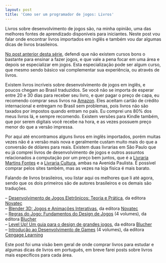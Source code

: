 ```yaml
---
layout: post
title: 'Como ser um programador de jogos: Livros'
---
```


Livros sobre desenvolvimento de jogos são, na minha opinião, uma das melhores fontes de aprendizado disponíveis para iniciantes. Neste post vou falar onde encontrar livros importados em inglês e também vou dar algumas dicas de livros brasileiros.

[No post anterior desta série](http://bit.ly/1aq4Ivo "Post anterior"), defendi que não existem cursos bons o bastante para ensinar a fazer jogos, e que vale a pena focar em uma área e depois se especializar em jogos. Esta especialização pode ser algum curso, que mesmo sendo básico vai complementar sua experiência, ou através de livros.

Existem livros incríveis sobre desenvolvimento de jogos em inglês, e poucos chegam ao Brasil traduzidos. Se você não se importa de esperar entre 20 e 30 dias para receber seu livro, e quer pagar o preço de capa, eu recomendo comprar seus livros na [Amazon](http://www.amazon.com/ "Amazon"). Eles aceitam cartão de crédito internacional e entregam no Brasil sem problemas, pois livros não são taxados por impostos quando entram no país. Eu comprei uns 80% dos meus livros lá, e sempre recomendo. Existem versões para Kindle também, que por serem digitais você recebe na hora, e as vezes possuem preço menor do que a versão impressa.

Por aqui até encontramos alguns livros em inglês importados, porém muitas vezes não é a versão mais nova e geralmente custam muito mais do que a conversão de dólares para reais. Existem duas livrarias em São Paulo que eu já comprei livros de desenvolvimento de jogos e outros assuntos relacionados a computação por um preço bem juntos, que é a [Livraria Martins Fontes](http://www.martinsfontespaulista.com.br/ "Martins Fontes") e a [Livraria Cultura](http://www.livrariacultura.com.br/ "Cultura"), ambas na Avenida Paulista. É possível comprar pelos sites também, mas as vezes na loja física é mais barato.

Falando de livros brasileiros, vou listar aqui os melhores que li até agora, sendo que os dois primeiros são de autores brasileiros e os demais são traduções.

– [Desenvolvimento de Jogos Eletrônicos: Teoria e Prática](http://gamedeveloper.com.br/livros-de-desenvolvimento-de-jogos/ "Livro"), da editora [Novatec](http://novatec.com.br/ "Novatec")  
 – [Blender 3D: Jogos e Animações Interativas](http://gamedeveloper.com.br/livro-blender-3d/ "Livro"), da editora [Novatec](http://novatec.com.br/ "Novatec")  
 – [Regras do Jogo: Fundamentos do Design de Jogos](http://gamedeveloper.com.br/regras-do-jogo-editora-blucher/ "Livro") (4 volumes), da editora [Blucher](http://www.blucher.com.br/ "Blucher")  
 – [Level Up! Um guia para o design de grandes jogos](http://gamedeveloper.com.br/level-up-game-design/ "Livro"), da editora [Blucher](http://www.blucher.com.br/ "Blucher")  
 – [Introdução ao Desenvolvimento de Games](http://gamedeveloper.com.br/introducao-ao-desenvolvimento-de-games/ "Livro") (4 volumes), da editora [Cengage Learning](http://www.cengage.com.br/ "Cengage Learning")

Este post foi uma visão bem geral de onde comprar livros para estudar e algumas dicas de livros em português, em breve farei posts sobre livros mais específicos para cada área.
